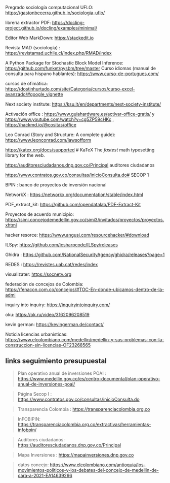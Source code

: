 
Pregrado sociología computacional UFLO: https://gastonbecerra.github.io/sociologia-uflo/

librería extractor PDF: https://docling-project.github.io/docling/examples/minimal/

Editor Web MarkDown: https://stackedit.io

Revista MAD (sociología) : https://revistamad.uchile.cl/index.php/RMAD/index

A Python Package for Stochastic Block Model Inference: https://github.com/funket/pysbm/tree/master
Curso idiomas (manual de consulta para hispano hablantes): https://www.curso-de-portugues.com/

cursos de ofimática: https://dostinhurtado.com/site/Categoria/cursos/curso-excel-avanzado/#google_vignette

Next society institute: https://ksu.lt/en/departments/next-society-institute/

Activación office : https://www.guiahardware.es/activar-office-gratis/ y https://www.youtube.com/watch?v=cg5ZP59cHKc , https://hackmd.io/@cositas/office

Leo Conrad (Story and Structure: A complete guide): https://www.leonconrad.com/lawsofform

https://katex.org/docs/supported # KaTeX The _fastest_ math typesetting library for the web.

https://auditoresciudadanos.dnp.gov.co/Principal auditores ciudadanos

https://www.contratos.gov.co/consultas/inicioConsulta.do# SECOP 1

BPIN : banco de proyectos de inversión nacional

NetworkX : https://networkx.org/documentation/stable/index.html

PDF_extract_kit: https://github.com/opendatalab/PDF-Extract-Kit

Proyectos de acuerdo municipio: https://simi.concejodemedellin.gov.co/simi3/invitados/proyectos/proyectos.xhtml

hacker resorce: https://www.angusj.com/resourcehacker/#download

ILSpy: https://github.com/icsharpcode/ILSpy/releases

Ghidra : https://github.com/NationalSecurityAgency/ghidra/releases?page=1

REDES : https://revistes.uab.cat/redes/index

visualizater: https://socnetv.org

federación de concejos de Colombia: https://fenacon.com.co/concejos/#TOC-En-donde-ubicamos-dentro-de-la-admi

inquiry into inquiry: https://inquiryintoinquiry.com/

oku: https://ok.ru/video/3162096208519

kevin german: https://kevingerman.de/contact/

Noticia licencias urbanísticas: https://www.elcolombiano.com/medellin/medellin-y-sus-problemas-con-la-construccion-sin-licencias-OF23268565
## links seguimiento presupuestal 

> Plan operativo anual de inversiones POAI : https://www.medellin.gov.co/es/centro-documental/plan-operativo-anual-de-inversiones-poai/

>  Página Secop I : https://www.contratos.gov.co/consultas/inicioConsulta.do

> Transparencia Colombia : https://transparenciacolombia.org.co

> InFOBIPIN: https://transparenciacolombia.org.co/extractivas/herramientas-infobpin/

> Auditores ciudadanos: https://auditoresciudadanos.dnp.gov.co/Principal

> Mapa Inversiones : https://mapainversiones.dnp.gov.co

> datos concejo: https://www.elcolombiano.com/antioquia/los-movimientos-politicos-y-los-debates-del-concejo-de-medellin-de-cara-a-2021-EA14639296

